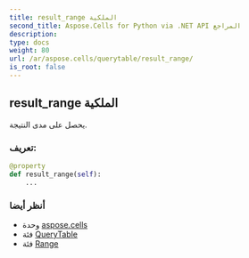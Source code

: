 ```yaml
---
title: result_range الملكية
second_title: Aspose.Cells for Python via .NET API المراجع
description:
type: docs
weight: 80
url: /ar/aspose.cells/querytable/result_range/
is_root: false
---
```

##  result_range الملكية

يحصل على مدى النتيجة.
###  تعريف:
```python
@property
def result_range(self):
    ...
```

###  أنظر أيضا
* وحدة [aspose.cells](../../)
* فئة [QueryTable](/cells/python-net/ar/aspose.cells/querytable)
* فئة [Range](/cells/python-net/ar/aspose.cells/range)
